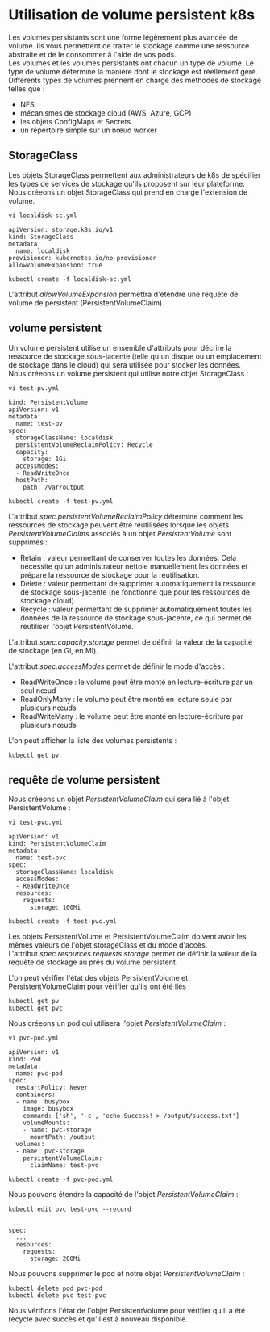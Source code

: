 # Utilisation de volume persistent k8s
Les volumes persistants sont une forme légèrement plus avancée de volume. Ils vous permettent de traiter le stockage comme une ressource abstraite et de le consommer à l'aide de vos pods.<br>
Les volumes et les volumes persistants ont chacun un type de volume. Le type de volume détermine la manière dont le stockage est réellement géré. Différents types de volumes prennent en charge des méthodes de stockage telles que :
- NFS
- mécanismes de stockage cloud (AWS, Azure, GCP)
- les objets ConfigMaps et Secrets
- un répertoire simple sur un nœud worker

## StorageClass
Les objets StorageClass permettent aux administrateurs de k8s de spécifier les types de services de stockage qu'ils proposent sur leur plateforme.<br>
Nous créeons un objet StorageClass qui prend en charge l'extension de volume.
```
vi localdisk-sc.yml
```

```
apiVersion: storage.k8s.io/v1
kind: StorageClass
metadata:
  name: localdisk
provisioner: kubernetes.io/no-provisioner
allowVolumeExpansion: true
```

```
kubectl create -f localdisk-sc.yml
```

L'attribut *allowVolumeExpansion* permettra d'étendre une requête de volume de persistent (PersistentVolumeClaim).

## volume persistent
Un volume persistent utilise un ensemble d'attributs pour décrire la ressource de stockage sous-jacente (telle qu'un disque ou un emplacement de stockage dans le cloud) qui sera utilisée pour stocker les données.<br>
Nous créeons un volume persistent qui utilise notre objet StorageClass :
```
vi test-pv.yml
```

```
kind: PersistentVolume
apiVersion: v1
metadata:
  name: test-pv
spec:
  storageClassName: localdisk
  persistentVolumeReclaimPolicy: Recycle
  capacity:
    storage: 1Gi
  accessModes:
  - ReadWriteOnce
  hostPath:
    path: /var/output
```

```
kubectl create -f test-pv.yml
```

L'attribut *spec.persistentVolumeReclaimPolicy* détermine comment les ressources de stockage peuvent être réutilisées lorsque les objets *PersistentVolumeClaims* associés à un objet *PersistentVolume* sont supprimés :
- Retain : valeur permettant de conserver toutes les données. Cela nécessite qu'un administrateur nettoie manuellement les données et prépare la ressource de stockage pour la réutilisation.
- Delete : valeur permettant de supprimer automatiquement la ressource de stockage sous-jacente (ne fonctionne que pour les ressources de stockage cloud).
- Recycle : valeur permettant de supprimer automatiquement toutes les données de la ressource de stockage sous-jacente, ce qui permet de réutiliser l'objet PersistentVolume.

L'attribut *spec.capacity.storage* permet de définir la valeur de la capacité de stockage (en Gi, en Mi).

L'attribut *spec.accessModes* permet de définir le mode d'accès :
- ReadWriteOnce : le volume peut être monté en lecture-écriture par un seul nœud
- ReadOnlyMany : le volume peut être monté en lecture seule par plusieurs nœuds
- ReadWriteMany : le volume peut être monté en lecture-écriture par plusieurs nœuds

L'on peut afficher la liste des volumes persistents :
```
kubectl get pv
```

## requête de volume persistent
Nous créeons un objet *PersistentVolumeClaim* qui sera lié à l'objet PersistentVolume :
```
vi test-pvc.yml
```

```
apiVersion: v1
kind: PersistentVolumeClaim
metadata:
  name: test-pvc
spec:
  storageClassName: localdisk
  accessModes:
  - ReadWriteOnce
  resources:
    requests:
      storage: 100Mi
```

```
kubectl create -f test-pvc.yml
```

Les objets PersistentVolume et PersistentVolumeClaim doivent avoir les mêmes valeurs de l'objet storageClass et du mode d'accès.<br>
L'attribut *spec.resources.requests.storage* permet de définir la valeur de la requête de stockage au près du volume persistent.<br>

L'on peut vérifier l'état des objets PersistentVolume et PersistentVolumeClaim pour vérifier qu'ils ont été liés :
```
kubectl get pv
kubectl get pvc
```

Nous créeons un pod qui utilisera l'objet *PersistentVolumeClaim* :
```
vi pvc-pod.yml
```

```
apiVersion: v1
kind: Pod
metadata:
  name: pvc-pod
spec:
  restartPolicy: Never
  containers:
  - name: busybox
    image: busybox
    command: ['sh', '-c', 'echo Success! > /output/success.txt']
    volumeMounts:
    - name: pvc-storage
      mountPath: /output
  volumes:
  - name: pvc-storage
    persistentVolumeClaim:
      claimName: test-pvc
```

```
kubectl create -f pvc-pod.yml
```

Nous pouvons étendre la capacité de l'objet *PersistentVolumeClaim* :
```
kubectl edit pvc test-pvc --record
```

```
...
spec:
  ...
  resources:
    requests:
      storage: 200Mi
```

Nous pouvons supprimer le pod et notre objet *PersistentVolumeClaim* :
```
kubectl delete pod pvc-pod
kubectl delete pvc test-pvc
```

Nous vérifions l'état de l'objet PersistentVolume pour vérifier qu'il a été recyclé avec succès et qu'il est à nouveau disponible.